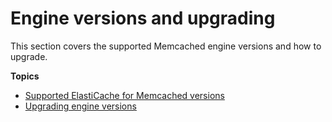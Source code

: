 # Engine versions and upgrading<a name="engine-versions"></a>

This section covers the supported Memcached engine versions and how to upgrade\.

**Topics**
+ [Supported ElastiCache for Memcached versions](supported-engine-versions.md)
+ [Upgrading engine versions](VersionManagement.md)